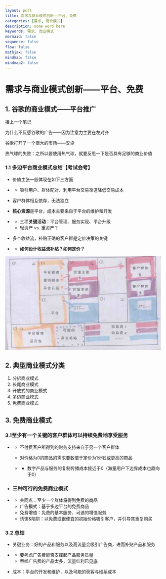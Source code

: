 ```yaml
---
layout: post
title: 需求与商业模式创新——平台、免费
categories: [需求, 商业模式]
description: some word here
keywords: 需求, 商业模式
mermaid: false
sequence: false
flow: false
mathjax: false
mindmap: false
mindmap2: false
---
```


# 需求与商业模式创新——平台、免费

## 1. 谷歌的商业模式——平台推广

接上一个笔记

为什么不反感谷歌的广告——因为注意力主要在左对齐

谷歌打开了一个很大的市场——安卓

热气球的失败：之所以要使用热气球，就要反思一下是否具有足够的商业价值

### 1.1 多边平台商业模式总结【考试会考】

- 价值主张一般体现在如下三方面

- - 吸引用户、群体配对、利用平台交易渠道降低交易成本

- 客户群体相互依存，无法独立

- **核心资源**是平台，成本主要来自于平台的维护和开发

- - 三项**关键活动**：平台管理、服务实现、平台升级
  - 轻资产 *vs.* 重资产？

- 多个收益流，补贴正确的客户群是定价决策的关键

- - **如何设计收益流补贴？如何定价？**

![image-20230914083619114](https://github.com/ShadowOnYOU/images/blob/main/test202309140836600.png?raw=true)

## 2. 典型商业模式分类

1. 分拆商业模式
2. 长尾商业模式
3. 开放式的商业模式
4. 多边商业模式
5. 免费商业模式

## 3. 免费商业模式

### 3.1至少有一个关键的客户群体可以持续免费地享受服务

- - 不付费客户所得到的财务支持来自于另一个客户群体

  - 对价格为0的商品的需求要数倍于定价为1分钱或更高的商品

  - - 数字产品与服务的复制传播成本接近于0（海量用户下边界成本也趋向于0）

- ### 三种可行的免费商业模式

- - 共同点：至少一个群体将得到免费的商品
  - 广告模式：基于多边平台的免费商品
  - 免费增值：免费的基本服务，可选的增值服务
  - 诱饵&陷阱：以免费或很便宜的初始价格吸引客户，并引导其重复购买

### 3.2 总结

- 关键业务：好的产品和服务以及高流量会吸引广告商，进而补贴产品和服务

- - 要考虑广告费能否支撑起产品服务质量
  - 吞噬广告费的产品太多，流量红利已见底

- 成本：平台的开发和维护，以及可能的获客与维系成本
